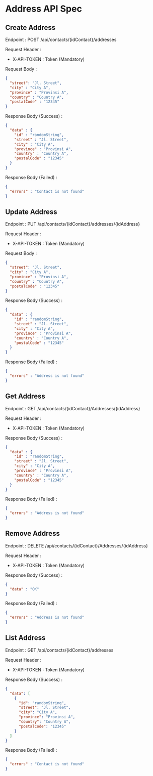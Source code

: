 # Address API Spec
## Create Address

Endpoint : POST /api/contacts/{idContact}/addresses

Request Header :

- X-API-TOKEN : Token (Mandatory)

Request Body :

```json
{
  "street": "Jl. Street",
  "city" : "City A",
  "province" : "Provinsi A",
  "country" : "Country A",
  "postalCode" : "12345"
}
```

Response Body (Success) :

```json
{
  "data" : {
    "id" : "randomString",
    "street" : "Jl. Street",
    "city" : "City A",
    "province" : "Provinsi A",
    "country" : "Country A",
    "postalCode" : "12345"
  }
}
```

Response Body (Failed) :

```json
{
  "errors" : "Contact is not found"
}
```

## Update Address

Endpoint : PUT /api/contacts/{idContact}/addresses/{idAddress}

Request Header :

- X-API-TOKEN : Token (Mandatory)

Request Body :

```json
{
  "street": "Jl. Street",
  "city" : "City A",
  "province" : "Provinsi A",
  "country" : "Country A",
  "postalCode" : "12345"
}
```

Response Body (Success) :

```json
{
  "data" : {
    "id" : "randomString",
    "street" : "Jl. Street",
    "city" : "City A",
    "province" : "Provinsi A",
    "country" : "Country A",
    "postalCode" : "12345"
  }
}
```

Response Body (Failed) :

```json
{
  "errors" : "Address is not found"
}
```

## Get Address


Endpoint : GET /api/contacts/{idContact}/Addresses/{idAddress}

Request Header :

- X-API-TOKEN : Token (Mandatory)

Response Body (Success) :

```json
{
  "data" : {
    "id" : "randomString",
    "street" : "Jl. Street",
    "city" : "City A",
    "province" : "Provinsi A",
    "country" : "Country A",
    "postalCode" : "12345"
  }
}
```

Response Body (Failed) :

```json
{
  "errors" : "Address is not found"
}
```


## Remove Address

Endpoint : DELETE /api/contacts/{idContact}/Addresses/{idAddress}

Request Header :

- X-API-TOKEN : Token (Mandatory)

Response Body (Success) :

```json
{
  "data" : "OK"
}
```

Response Body (Failed) :

```json
{
  "errors" : "Address is not found"
}
```

## List Address

Endpoint : GET /api/contacts/{idContact}/addresses

Request Header :

- X-API-TOKEN : Token (Mandatory)

Response Body (Success) :

```json
{
  "data": [
    {
      "id": "randomString",
      "street": "Jl. Street",
      "city": "City A",
      "province": "Provinsi A",
      "country": "Country A",
      "postalCode": "12345"
    }
  ]
}
```

Response Body (Failed) :

```json
{
  "errors" : "Contact is not found"
}
```

